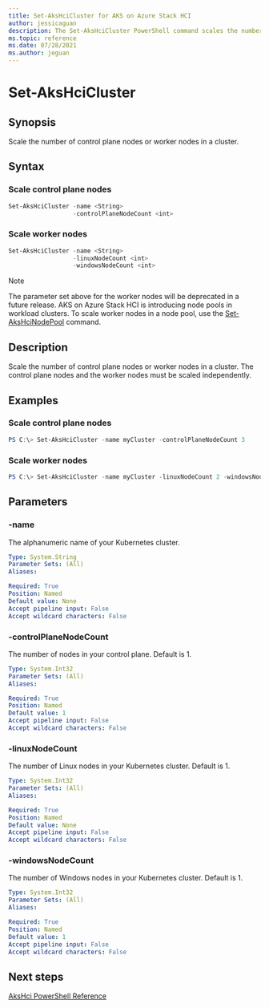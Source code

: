 ```yaml
---
title: Set-AksHciCluster for AKS on Azure Stack HCI
author: jessicaguan
description: The Set-AksHciCluster PowerShell command scales the number of control plane nodes or worker nodes in a cluster.
ms.topic: reference
ms.date: 07/28/2021
ms.author: jeguan
---
```


# Set-AksHciCluster

## Synopsis
Scale the number of control plane nodes or worker nodes in a cluster.

## Syntax

### Scale control plane nodes
```powershell
Set-AksHciCluster -name <String>
                  -controlPlaneNodeCount <int> 
```

### Scale worker nodes
```powershell
Set-AksHciCluster -name <String>
                  -linuxNodeCount <int>
                  -windowsNodeCount <int>
```

> [!NOTE]
> The parameter set above for the worker nodes will be deprecated in a future release. AKS on Azure Stack HCI is introducing node pools in workload clusters. To scale worker nodes in a node pool, use the [Set-AksHciNodePool](set-akshcinodepool.md) command.

## Description
Scale the number of control plane nodes or worker nodes in a cluster. The control plane nodes and the worker nodes must be scaled independently.

## Examples

### Scale control plane nodes
```powershell
PS C:\> Set-AksHciCluster -name myCluster -controlPlaneNodeCount 3
```

### Scale worker nodes
```powershell
PS C:\> Set-AksHciCluster -name myCluster -linuxNodeCount 2 -windowsNodeCount 2
```

## Parameters

### -name
The alphanumeric name of your Kubernetes cluster.

```yaml
Type: System.String
Parameter Sets: (All)
Aliases:

Required: True
Position: Named
Default value: None
Accept pipeline input: False
Accept wildcard characters: False
```

### -controlPlaneNodeCount
The number of nodes in your control plane. Default is 1.

```yaml
Type: System.Int32
Parameter Sets: (All)
Aliases:

Required: True
Position: Named
Default value: 1
Accept pipeline input: False
Accept wildcard characters: False
```

### -linuxNodeCount
The number of Linux nodes in your Kubernetes cluster. Default is 1.

```yaml
Type: System.Int32
Parameter Sets: (All)
Aliases:

Required: True
Position: Named
Default value: None
Accept pipeline input: False
Accept wildcard characters: False
```

### -windowsNodeCount
The number of Windows nodes in your Kubernetes cluster. Default is 1.

```yaml
Type: System.Int32
Parameter Sets: (All)
Aliases:

Required: True
Position: Named
Default value: 1
Accept pipeline input: False
Accept wildcard characters: False
```

## Next steps

[AksHci PowerShell Reference](index.md)